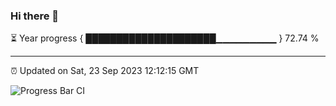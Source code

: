 ### Hi there 👋

⏳ Year progress { █████████████████████▁▁▁▁▁▁▁▁▁ } 72.74 %

---

⏰ Updated on Sat, 23 Sep 2023 12:12:15 GMT

![Progress Bar CI](https://github.com/Shyam-Makwana/GitHub-Actions-Demo/workflows/Progress%20Bar%20CI/badge.svg)
